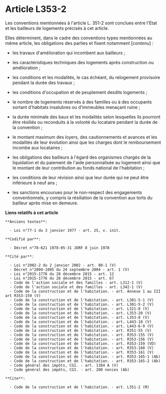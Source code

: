 # Article L353-2

Les conventions mentionnées à l'article L. 351-2 sont conclues entre l'Etat et les bailleurs de logements précisés à cet
article.

Elles déterminent, dans le cadre des conventions types mentionnées au même article, les obligations des parties et fixent
notamment [*contenu*] :

- les travaux d'amélioration qui incombent aux bailleurs ;

- les caractéristiques techniques des logements après construction ou amélioration ;

- les conditions et les modalités, le cas échéant, du relogement provisoire pendant la durée des travaux ;

- les conditions d'occupation et de peuplement desdits logements ;

- le nombre de logements réservés à des familles ou à des occupants sortant d'habitats insalubres ou d'immeubles menaçant
ruine ;

- la durée minimale des baux et les modalités selon lesquelles ils pourront être résiliés ou reconduits à la volonté du
locataire pendant la durée de la convention ;

- le montant maximum des loyers, des cautionnements et avances et les modalités de leur évolution ainsi que les charges dont
le remboursement incombe aux locataires ;

- les obligations des bailleurs à l'égard des organismes chargés de la liquidation et du paiement de l'aide personnalisée au
logement ainsi que le montant de leur contribution au fonds national de l'habitation ;

- les conditions de leur révision ainsi que leur durée qui ne peut être inférieure à neuf ans ;

- les sanctions encourues pour le non-respect des engagements conventionnels, y compris la résiliation de la convention aux
torts du bailleur après mise en demeure.

**Liens relatifs à cet article**

	**Anciens textes**:

	  - Loi n°77-1 du 3 janvier 1977 - art. 25, v. init.

	**Codifié par**:

	  - Décret n°78-621 1978-05-31 JORF 8 juin 1978

	**Cité par**:

	  - Loi n°2002-2 du 2 janvier 2002 - art. 80-1 (V)
	  - Décret n°2004-1005 du 24 septembre 2004 - art. 1 (V)
	  - Loi n°2015-1776 du 28 décembre 2015 - art. 12
	  - Loi n°2015-1776 du 28 décembre 2015 - art. 67
	  - Code de l'action sociale et des familles - art. L312-1 (V)
	  - Code de l'action sociale et des familles - art. L342-1 (V)
	  - Code de la construction et de l'habitation. - art. Annexe 1 au III art R353-159 (V)
	  - Code de la construction et de l'habitation. - art. L301-5-1 (V)
	  - Code de la construction et de l'habitation. - art. L301-5-2 (V)
	  - Code de la construction et de l'habitation. - art. L321-8 (V)
	  - Code de la construction et de l'habitation. - art. L353-20 (V)
	  - Code de la construction et de l'habitation. - art. L353-8 (V)
	  - Code de la construction et de l'habitation. - art. L443-10 (V)
	  - Code de la construction et de l'habitation. - art. L443-6-9 (V)
	  - Code de la construction et de l'habitation. - art. R351-55 (V)
	  - Code de la construction et de l'habitation. - art. R353-155 (V)
	  - Code de la construction et de l'habitation. - art. R353-156 (V)
	  - Code de la construction et de l'habitation. - art. R353-159 (VD)
	  - Code de la construction et de l'habitation. - art. R353-160 (V)
	  - Code de la construction et de l'habitation. - art. R353-161 (V)
	  - Code de la construction et de l'habitation. - art. R353-165-1 (Ab)
	  - Code de la construction et de l'habitation. - art. R353-165-2 (Ab)
	  - Code général des impôts, CGI. - art. 1384 A (V)
	  - Code général des impôts, CGI. - art. 200 nonies (Ab)

	**Cite**:

	  - Code de la construction et de l'habitation. - art. L351-2 (M)
